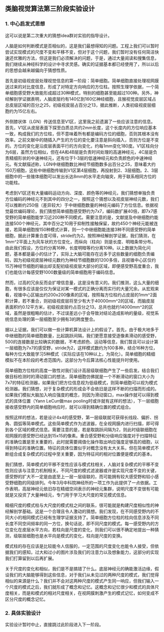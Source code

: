 ## 类脑视觉算法第三阶段实验设计

### 1. 中心启发式思想

这可以说是第二次重大的猜想idea群对实验的指导设计。

人脑是如何判断模式是否相似的，这是我们最想得知的问题。工程上我们可以暂时尝试实现模式的尺度不变和平移不变，但对于这个问题，我们暂时没有任何简洁快速还优雅的方法，但这是我们必须解决的问题，于是，通过大量阅读和搜集信息，我们继续从神经科学的设计中寻求灵感。确实的证据基本都已经使用了，所以以后的思想会越来越偏向于猜想性质。

首先是初级视皮层处理视觉信息的第一阶段：简单细胞。简单细胞直接处理视网膜送过来的对比度信息，形成了对特定方向响应的方位柱。按照生理学依据，一个简单细胞感受野大致能形成超过30种模式，特别的细胞甚至能超过100种。另外，神经解剖学证据表明，人脑皮层约有140亿到160亿神经细胞，且猴视觉皮层区域占总皮层区域的百分之25，初级视皮层占百分之13，据此推断，人类初级视皮层细胞约为15亿左右。

外侧膝状体（LGN）传送信息至V1区，这里我之前遗漏了一些应该注意的信息。首先，V1区从皮层表面下探至白质总共约2mm长度，这个长度内的方位响应基本一致，构成我们的方位柱，但不意味着所有都是编码方位的细胞，否则其根本没有效率。之前文献中的随插入产生的方位的变化要注意是斜向插入，否则方位是不变的。方位的变化是沿皮层表面平行的方向变化，约每1mm变化180度。V1区柱向分为6层，虽然方位相似，但在4A和4B层是负责时间处理的高速神经元，4C层是负责精细形状的中速神经元，还有位于1-3层的低速神经元和负责颜色的中速神经元。有文献描述称，LGN中继细胞数比神经节细胞数多出百分之25，意味着大约150万细胞，这些中继细胞传输到V1区第4层细胞，再投射到2、3层细胞。2、3层细胞中的一些锥体细胞可以发出长达8mm的水平走向轴突，用于联系相同方位的功能柱。

考虑到V1区还有大量编码运动方向、深度、颜色等的神经元，我们猜想单独负责方位编码的神经元不到其中的四分之一，按照这个猜想以及视皮层神经元数，我们可以推断约250倍（差异较大）于中继细胞数量的神经元编码了方位信息。依据视觉最优编码理论，我们猜想简单细胞感受野约为7x7，编码数扩展40倍，即7x7感受野的简单细胞能学习近200种不同模式。需要注意的是，文献提及中继细胞约能连接500个神经元，其中百分之10用于抑制性接触保留，故约450个神经元能被连接，若简单细胞按150种模式计算，则一个中继细胞能连接3种不同感受野的简单细胞，据此计算重合度可得，stride约为2。按照神经解剖学证据，我们猜测，在1mm^2平面上为风车状的方位变化，而纵向（柱向）则是长度、明暗条带分布。由此我们假设，方位约分离16种，长度明暗等约分离10种。以上数据为简化问题，基本都是最小的估计了，实际上大脑可能存在远多于这些数量的细胞负责编码，因为初级视皮层神经元数约为神经节细胞数的1200多倍，且视锥中心区仅约15万神经节细胞的输出却支配初级视皮层大部分的区域，即便感受野高度重合，我们也能估计每感受野1000数量级的简单细胞用于编码信息。

然而，过高的冗余反而会扩增信息量，这是没有意义的。我们推测，这么大量的细胞，有很多应该是仅仅为保证对某一模式的正确分离而实行的大量冗余。从宏观来看，视锥中心区输出约200x200像素的区域，按照每方位柱约占皮层的1mm^2面积计算，若不重合，则初级视皮层将至少有大于40000mm^2的区域，而脑皮层表面积约0.12平方米，初级视皮层约占百分之13，总共也就约14000mm^2的区域，虽然是很粗略的估计，不过误差远小于会导致对结论造成影响的量级，视觉系统信息处理的第一层细胞至少拥有3的跨度整合。

据以上证据，我们可以做一些计算机算法设计上的假设了。首先，由于极大地多于中继细胞的简单细胞数量，比起跳跃间隔，我们更愿意接受逐像素滑动的感受野，500的连接数是比较确实的数据，不考虑颜色、运动等信息，我们暂且可以设计第一层细胞为7x7的感受野，stride为2，这样模式数约为100多种，结合16种方位，每种方位大致能学习5种模式（实际应该在10种以上，为简化）。简单细胞的精细模拟不在本阶段的考虑范围内，这部分为今后算法核心性能提升时使用。

简单细胞方位柱的高度一致性对我们设计高层级联细胞产生了一些启发。结合我们做目标检测时的滑动窗口的想法，简单细胞仿佛就是一个不断滑动的窗口大小为7x7的特征检测器，如果我们把方位信息视为低级模式，则简单细胞可以视为模式检测器。我们猜想，对于复杂模式的形成会不会依旧是这样不断的扫描而形成的。如果我们模拟大脑加入响应强度的概念，则因为滑动窗口，max操作就可以得到模式的具体位置（Yann LeCun做max pooling时或许就有这样的想法），下一层细胞接收感受野内的简单细胞响应时，就可以得到精确位置的模式组合。

按照这样的想法，若是设计4x4的感受野，第一层级联就可获得长线段、偏折、拐角、圆弧等简单模式。这些简单模式作为滤波器，在全视网膜内进行扫描，即可得到各个区域的模式信息。需要注意的是，若是取跳跃间隔为2，则此时级联细胞在视网膜的感受野已经达到15x15的像素。重合感受野和分级响应强度对于扫描特征的准确位置是至关重要的，此时就需要阈值化操作取出响应强度足够高的细胞，以得到特征的准确位置。特征的具体位置似乎对概念没有太大关系，但在简单模式不断组合成复杂模式的过程中至关重要，因为特征间的相对位置便是模式的基本。

我们猜想，简单模式的平移不变性应该与模式柱相关，人脑对复杂模式的平移不变性则应该与注意力机制相关。不同尺度的模式滤波器或许是实现尺度不变的关键，感受野的扩大不一定是由底至上一层一层级联的，而可能拥有较大感受野和较小感受野细胞的同级排列。今年3月中科院神经所的一项工作为此提供了一点依据。工作表明，高层神经元依旧存在精细空间表示的神经元集群，说明尺度不变很有可能就是又投资了大量神经元，专门用于学习大尺度的常见模式信息。

精细尺度的模式柱与大尺度的模式柱之间的联系，很可能就是构建尺度相似性的神经解剖学基础。这是一个合理且令人激动的猜想。我们发现，在不同感受野内的不同大小的相同模式已经有生理学证据支持了。简单细胞方位柱的柱向信息涉及不同长度不同空间频率的同一方位，换句话说，即不同尺度的模式。每一感受野内的方位变化在皮层水平方向，若柱向是尺度的变化，则我们可以很不确定地提出一种猜测，级联层细胞也是水平向是模式的变化，柱向是尺度的变换。

模式柱的存在应该是比较能令人信服的，一定范围的尺度变化也能令人接受，但依据我们的感知，过大和过小的图片涉及我们的注意力以及想象能力，这部分的实现我们打算留到以后再扩展。

关于尺度的变化和相似，我们是不是搞错了什么。底层神经元的确能激活边缘，假设我们的大脑能够得到这些信息，对于我们从未见过的两种尺度的模式，我们觉得相似的来源是什么？我们并不会对这两种尺度的模式产生同一响应，但我们输入一个尺度的模式之后，我们就形成了概念和记忆。这概念和记忆很少和模式的具体尺度相关，而是和模式的相对尺度相关，在视网膜刺激产生的模式记忆，如何变成不区分尺度的概念记忆。

### 2. 具体实验设计

实验设计暂时中止，直接跳过此阶段进入下一阶段。











